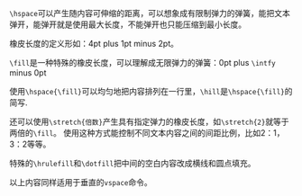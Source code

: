 `\hspace`可以产生随内容可伸缩的距离，可以想象成有限制弹力的弹簧，能把文本弹开，能弹开就是使用最大长度，不能弹开也只能压缩到最小长度。

橡皮长度的定义形如：4pt plus 1pt minus 2pt。

`\fill`是一种特殊的橡皮长度，可以理解成无限弹力的弹簧：0pt plus `\intfy` minus 0pt

使用`\hspace{\fill}`可以均匀地把内容排列在一行里，`\hill`是`\hspace{\fill}`的简写.

还可以使用`\stretch{倍数}`产生具有指定弹力的橡皮长度，如`\stretch{2}`就等于两倍的`\fill`。
使用这种方式能控制不同文本内容之间的间距比例，比如2：1，3：2等等。

特殊的`\hrulefill`和`\dotfill`把中间的空白内容改成横线和圆点填充。

以上内容同样适用于垂直的`vspace`命令。

